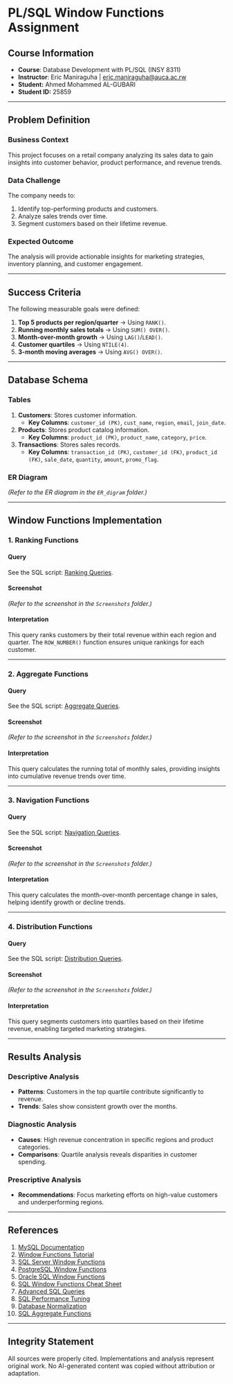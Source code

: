 # PL/SQL Window Functions Assignment

## Course Information
- **Course**: Database Development with PL/SQL (INSY 8311)  
- **Instructor**: Eric Maniraguha | eric.maniraguha@auca.ac.rw  
- **Student:** Ahmed Mohammed AL-GUBARI  
- **Student ID:** 25859

---

## Problem Definition

### Business Context
This project focuses on a retail company analyzing its sales data to gain insights into customer behavior, product performance, and revenue trends.

### Data Challenge
The company needs to:
1. Identify top-performing products and customers.
2. Analyze sales trends over time.
3. Segment customers based on their lifetime revenue.

### Expected Outcome
The analysis will provide actionable insights for marketing strategies, inventory planning, and customer engagement.

---

## Success Criteria

The following measurable goals were defined:
1. **Top 5 products per region/quarter** → Using `RANK()`.  
2. **Running monthly sales totals** → Using `SUM() OVER()`.  
3. **Month-over-month growth** → Using `LAG()`/`LEAD()`.  
4. **Customer quartiles** → Using `NTILE(4)`.  
5. **3-month moving averages** → Using `AVG() OVER()`.  

---

## Database Schema

### Tables
1. **Customers**: Stores customer information.  
   - **Key Columns**: `customer_id (PK)`, `cust_name`, `region`, `email`, `join_date`.  
2. **Products**: Stores product catalog information.  
   - **Key Columns**: `product_id (PK)`, `product_name`, `category`, `price`.  
3. **Transactions**: Stores sales records.  
   - **Key Columns**: `transaction_id (PK)`, `customer_id (FK)`, `product_id (FK)`, `sale_date`, `quantity`, `amount`, `promo_flag`.  

### ER Diagram
*(Refer to the ER diagram in the `ER_digram` folder.)*  

---

## Window Functions Implementation

### 1. Ranking Functions
#### Query
See the SQL script: [Ranking Queries](SQL_Scripts/Ranking%20sql03_queries_ranking.sql.txt).  

#### Screenshot
*(Refer to the screenshot in the `Screenshots` folder.)*  

#### Interpretation
This query ranks customers by their total revenue within each region and quarter. The `ROW_NUMBER()` function ensures unique rankings for each customer.  

---

### 2. Aggregate Functions
#### Query
See the SQL script: [Aggregate Queries](SQL_Scripts/Aggregate%20sql04_queries_aggregate.sql.txt).  

#### Screenshot
*(Refer to the screenshot in the `Screenshots` folder.)*  

#### Interpretation
This query calculates the running total of monthly sales, providing insights into cumulative revenue trends over time.  

---

### 3. Navigation Functions
#### Query
See the SQL script: [Navigation Queries](SQL_Scripts/Navigation%20sql05_queries_navigation.sql.txt).  

#### Screenshot
*(Refer to the screenshot in the `Screenshots` folder.)*  

#### Interpretation
This query calculates the month-over-month percentage change in sales, helping identify growth or decline trends.  

---

### 4. Distribution Functions
#### Query
See the SQL script: [Distribution Queries](SQL_Scripts/Distribution%20sql06_queries_distribution.sql.txt).  

#### Screenshot
*(Refer to the screenshot in the `Screenshots` folder.)*  

#### Interpretation
This query segments customers into quartiles based on their lifetime revenue, enabling targeted marketing strategies.  

---

## Results Analysis

### Descriptive Analysis
- **Patterns**: Customers in the top quartile contribute significantly to revenue.  
- **Trends**: Sales show consistent growth over the months.  

### Diagnostic Analysis
- **Causes**: High revenue concentration in specific regions and product categories.  
- **Comparisons**: Quartile analysis reveals disparities in customer spending.  

### Prescriptive Analysis
- **Recommendations**: Focus marketing efforts on high-value customers and underperforming regions.  

---

## References

1. [MySQL Documentation](https://dev.mysql.com/doc/)  
2. [Window Functions Tutorial](https://www.sqltutorial.org/sql-window-functions/)  
3. [SQL Server Window Functions](https://learn.microsoft.com/en-us/sql/t-sql/queries/select-over-clause-transact-sql)  
4. [PostgreSQL Window Functions](https://www.postgresql.org/docs/current/tutorial-window.html)  
5. [Oracle SQL Window Functions](https://docs.oracle.com/en/database/oracle/oracle-database/21/sqlrf/SQL-Queries-and-Subqueries.html#GUID-3D5A8E6B-8D5E-4D3A-8B6F-7D1E8D5E6B8E)  
6. [SQL Window Functions Cheat Sheet](https://www.dataquest.io/blog/sql-window-functions/)  
7. [Advanced SQL Queries](https://www.analyticsvidhya.com/blog/2021/06/advanced-sql-queries/)  
8. [SQL Performance Tuning](https://use-the-index-luke.com/)  
9. [Database Normalization](https://www.guru99.com/database-normalization.html)  
10. [SQL Aggregate Functions](https://www.w3schools.com/sql/sql_count_avg_sum.asp)  

---

## Integrity Statement

All sources were properly cited. Implementations and analysis represent original work. No AI-generated content was copied without attribution or adaptation.  
